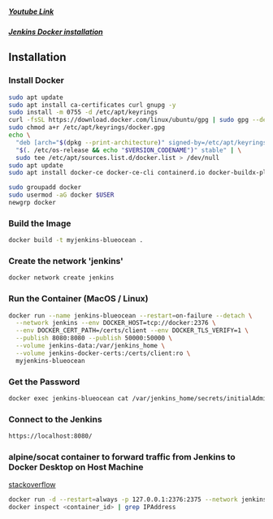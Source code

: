##### <a href="https://www.youtube.com/watch?v=6YZvp2GwT0A">Youtube Link</a>
##### <a href="Reference: https://www.jenkins.io/doc/book/installing/docker/">Jenkins Docker installation</a>

## Installation

### Install Docker

```bash
sudo apt update
sudo apt install ca-certificates curl gnupg -y
sudo install -m 0755 -d /etc/apt/keyrings
curl -fsSL https://download.docker.com/linux/ubuntu/gpg | sudo gpg --dearmor -o /etc/apt/keyrings/docker.gpg
sudo chmod a+r /etc/apt/keyrings/docker.gpg
echo \
  "deb [arch="$(dpkg --print-architecture)" signed-by=/etc/apt/keyrings/docker.gpg] https://download.docker.com/linux/ubuntu \
  "$(. /etc/os-release && echo "$VERSION_CODENAME")" stable" | \
  sudo tee /etc/apt/sources.list.d/docker.list > /dev/null
sudo apt update
sudo apt install docker-ce docker-ce-cli containerd.io docker-buildx-plugin docker-compose-plugin -y

sudo groupadd docker
sudo usermod -aG docker $USER
newgrp docker
```

### Build the Image

```bash
docker build -t myjenkins-blueocean .
```

### Create the network 'jenkins'

```bash
docker network create jenkins
```

### Run the Container (MacOS / Linux)

```bash
docker run --name jenkins-blueocean --restart=on-failure --detach \
  --network jenkins --env DOCKER_HOST=tcp://docker:2376 \
  --env DOCKER_CERT_PATH=/certs/client --env DOCKER_TLS_VERIFY=1 \
  --publish 8080:8080 --publish 50000:50000 \
  --volume jenkins-data:/var/jenkins_home \
  --volume jenkins-docker-certs:/certs/client:ro \
  myjenkins-blueocean
```

### Get the Password

```bash
docker exec jenkins-blueocean cat /var/jenkins_home/secrets/initialAdminPassword
```

### Connect to the Jenkins

```bash
https://localhost:8080/
```

### alpine/socat container to forward traffic from Jenkins to Docker Desktop on Host Machine

<a href="https://stackoverflow.com/questions/47709208/how-to-find-docker-host-uri-to-be-used-in-jenkins-docker-plugin">stackoverflow</a>

```bash
docker run -d --restart=always -p 127.0.0.1:2376:2375 --network jenkins -v /var/run/docker.sock:/var/run/docker.sock alpine/socat tcp-listen:2375,fork,reuseaddr unix-connect:/var/run/docker.sock
docker inspect <container_id> | grep IPAddress
```
